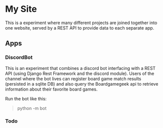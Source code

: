 # My Site
This is a experiment where many different projects are joined together into one website, served by a REST API to provide data to each separate app.

## Apps

### DiscordBot

This is an experiment that combines a discord bot interfacing with a REST API (using Django Rest Framework and the discord module).
Users of the channel where the bot lives can register board game match results (persisted in a sqlite DB) and also query the Boardgamegeek api to retrieve information about their favorite board games.

Run the bot like this:

> python -m bot

### Todo
